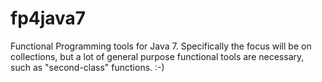 fp4java7
========

Functional Programming tools for Java 7.  Specifically the focus will be on collections, but a lot of general purpose functional tools are necessary, such as "second-class" functions.  :-)

